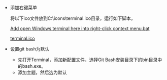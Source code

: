- 添加右键菜单

  将以下ico文件放到C:\icons\terminal.ico目录，运行如下脚本，
  
  [Add open Windows terminal here into right-click context menu.bat](win-terminal-here.bat)
  
  [terminal.ico](terminal.ico)
  
- 设置git bash为默认
  - 先打开Terminal，添加新配置文件，选择Git Bash安装目录下的bin目录中的bash.exe。
  - 添加主题，然后选为默认

